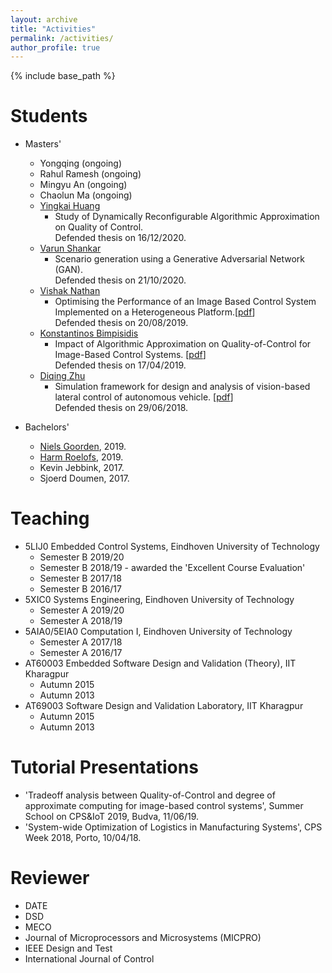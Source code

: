 ```yaml
---
layout: archive
title: "Activities"
permalink: /activities/
author_profile: true
---
```


{% include base_path %}

Students
======
* Masters'
  * Yongqing (ongoing)
  * Rahul Ramesh (ongoing)
  * Mingyu An (ongoing)
  * Chaolun Ma (ongoing)
  * [Yingkai Huang](https://www.linkedin.com/in/yingkai-huang-54506a202/)
     * Study of Dynamically Reconfigurable Algorithmic Approximation on Quality of Control.<br/> Defended thesis on 16/12/2020.
  * [Varun Shankar](https://www.linkedin.com/in/varun-sankar-79697778/) 
     * Scenario generation using a Generative Adversarial Network (GAN).<br/> Defended thesis on 21/10/2020.
  * [Vishak Nathan](https://www.linkedin.com/in/vishak-nathan-b65975a3/) 
     * Optimising the Performance of an Image Based Control System Implemented on a Heterogeneous Platform.[[pdf](https://pure.tue.nl/ws/portalfiles/portal/139352232/Thesis_VishakNathan.pdf)] <br/> Defended thesis on 20/08/2019. 
  * [Konstantinos Bimpisidis](https://www.linkedin.com/in/kbimpisidis/)
    * Impact of Algorithmic Approximation on Quality-of-Control for Image-Based Control Systems. [[pdf](https://research.tue.nl/files/130174946/K.Bimpisidis_Thesis_Final_Report.pdf)] <br/> Defended thesis on 17/04/2019.
  * [Diqing Zhu](https://www.linkedin.com/in/diqing/) 
    * Simulation framework for design and analysis of vision-based lateral control of autonomous vehicle. [[pdf](https://pure.tue.nl/ws/portalfiles/portal/109641961/Zhu._D.pdf)] <br/>Defended thesis on 29/06/2018. 

* Bachelors'
  * [Niels Goorden](https://www.linkedin.com/in/niels-goorden-229307184/), 2019.
  * [Harm Roelofs](https://www.linkedin.com/in/harm-roelofs/), 2019.
  * Kevin Jebbink, 2017.
  * Sjoerd Doumen, 2017.
  

Teaching
======
* 5LIJ0 Embedded Control Systems, Eindhoven University of Technology
  * Semester B 2019/20
  * Semester B 2018/19 - awarded the 'Excellent Course Evaluation'
  * Semester B 2017/18
  * Semester B 2016/17
* 5XIC0 Systems Engineering, Eindhoven University of Technology
  * Semester A 2019/20
  * Semester A 2018/19
* 5AIA0/5EIA0 Computation I, Eindhoven University of Technology
  * Semester A 2017/18
  * Semester A 2016/17
* AT60003 Embedded Software Design and Validation (Theory), IIT Kharagpur
  * Autumn 2015
  * Autumn 2013
* AT69003 Software Design and Validation Laboratory, IIT Kharagpur
  * Autumn 2015
  * Autumn 2013

Tutorial Presentations
======
 * 'Tradeoff analysis between Quality-of-Control and degree of approximate computing for image-based control systems', Summer School on CPS&IoT 2019, Budva, 11/06/19.
 * 'System-wide Optimization of Logistics in Manufacturing Systems', CPS Week 2018, Porto, 10/04/18.
 
Reviewer
======
* DATE
* DSD
* MECO
* Journal of Microprocessors and Microsystems (MICPRO)
* IEEE Design and Test
* International Journal of Control
